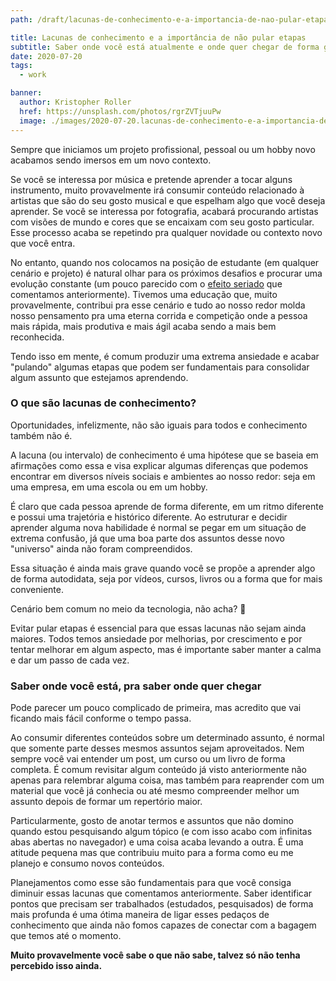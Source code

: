 ```yaml
---
path: /draft/lacunas-de-conhecimento-e-a-importancia-de-nao-pular-etapas

title: Lacunas de conhecimento e a importância de não pular etapas
subtitle: Saber onde você está atualmente e onde quer chegar de forma gradual pode ser uma boa forma de se organizar e evitar conhecimentos desconexos
date: 2020-07-20
tags:
  - work

banner:
  author: Kristopher Roller
  href: https://unsplash.com/photos/rgrZVTjuuPw
  image: ./images/2020-07-20.lacunas-de-conhecimento-e-a-importancia-de-nao-pular-etapas/banner.jpg
---
```


Sempre que iniciamos um projeto profissional, pessoal ou um hobby novo acabamos sendo imersos em um novo contexto.

Se você se interessa por música e pretende aprender a tocar alguns instrumento, muito provavelmente irá consumir conteúdo relacionado à artistas que são do seu gosto musical e que espelham algo que você deseja aprender. Se você se interessa por fotografia, acabará procurando artistas com visões de mundo e cores que se encaixam com seu gosto particular. Esse processo acaba se repetindo pra qualquer novidade ou contexto novo que você entra.

No entanto, quando nos colocamos na posição de estudante (em qualquer cenário e projeto) é natural olhar para os próximos desafios e procurar uma evolução constante (um pouco parecido com o [efeito seriado](https://gabrieluizramos.com.br/titulos-de-cargos-realmente-importam) que comentamos anteriormente). Tivemos uma educação que, muito provavelmente, contribui pra esse cenário e tudo ao nosso redor molda nosso pensamento pra uma eterna corrida e competição onde a pessoa mais rápida, mais produtiva e mais ágil acaba sendo a mais bem reconhecida.

Tendo isso em mente, é comum produzir uma extrema ansiedade e acabar "pulando" algumas etapas que podem ser fundamentais para consolidar algum assunto que estejamos aprendendo.

### O que são lacunas de conhecimento?
Oportunidades, infelizmente, não são iguais para todos e conhecimento também não é.

A lacuna (ou intervalo) de conhecimento é uma hipótese que se baseia em afirmações como essa e visa explicar algumas diferenças que podemos encontrar em diversos níveis sociais e ambientes ao nosso redor: seja em uma empresa, em uma escola ou em um hobby.

É claro que cada pessoa aprende de forma diferente, em um ritmo diferente e possui uma trajetória e histórico diferente. Ao estruturar e decidir aprender alguma nova habilidade é normal se pegar em um situação de extrema confusão, já que uma boa parte dos assuntos desse novo "universo" ainda não foram compreendidos.

Essa situação é ainda mais grave quando você se propõe a aprender algo de forma autodidata, seja por vídeos, cursos, livros ou a forma que for mais conveniente.

Cenário bem comum no meio da tecnologia, não acha? 🤔

Evitar pular etapas é essencial para que essas lacunas não sejam ainda maiores. Todos temos ansiedade por melhorias, por crescimento e por tentar melhorar em algum aspecto, mas é importante saber manter a calma e dar um passo de cada vez.

### Saber onde você está, pra saber onde quer chegar
Pode parecer um pouco complicado de primeira, mas acredito que vai ficando mais fácil conforme o tempo passa.

Ao consumir diferentes conteúdos sobre um determinado assunto, é normal que somente parte desses mesmos assuntos sejam aproveitados. Nem sempre você vai entender um post, um curso ou um livro de forma completa. É comum revisitar algum conteúdo já visto anteriormente não apenas para relembrar alguma coisa, mas também para reaprender com um material que você já conhecia ou até mesmo compreender melhor um assunto depois de formar um repertório maior.

Particularmente, gosto de anotar termos e assuntos que não domino quando estou pesquisando algum tópico (e com isso acabo com infinitas abas abertas no navegador) e uma coisa acaba levando a outra. É uma atitude pequena mas que contribuiu muito para a forma como eu me planejo e consumo novos conteúdos.

Planejamentos como esse são fundamentais para que você consiga diminuir essas lacunas que comentamos anteriormente. Saber identificar pontos que precisam ser trabalhados (estudados, pesquisados) de forma mais profunda é uma ótima maneira de ligar esses pedaços de conhecimento que ainda não fomos capazes de conectar com a bagagem que temos até o momento.

**Muito provavelmente você sabe o que não sabe, talvez só não tenha percebido isso ainda.**
